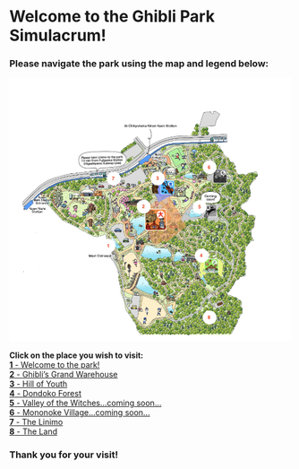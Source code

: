 # Welcome to the Ghibli Park Simulacrum!

### Please navigate the park using the map and legend below:

![Ghibli Park Map](map-ghibli.png)

**Click on the place you wish to visit:**
<br>
[**1** - Welcome to the park!](https://github.com/mollyjones2023/ghibli-simulacrum/blob/main/1-welcome-to-the-park/welcome.md)
<br>
[**2** - Ghibli’s Grand Warehouse](https://github.com/mollyjones2023/ghibli-simulacrum/blob/main/2-ghibli-grand-warehouse/warehouse.md)
<br>
[**3** - Hill of Youth](https://github.com/mollyjones2023/ghibli-simulacrum/blob/main/3-hill-of-youth/hill.md)
<br>
[**4** - Dondoko Forest](https://github.com/mollyjones2023/ghibli-simulacrum/blob/main/4-dondoko-forest/forest.md)
<br>
[**5** - Valley of the Witches...coming soon...](https://github.com/mollyjones2023/ghibli-simulacrum/blob/main/5-valley-of-the-witches/valley.md)
<br>
[**6** - Mononoke Village...coming soon...](https://github.com/mollyjones2023/ghibli-simulacrum/blob/main/6-mononoke-village/village.md)
<br>
[**7** - The Linimo](https://github.com/mollyjones2023/ghibli-simulacrum/blob/main/7-the-linimo/linimo.md)
<br>
[**8** - The Land]()


### Thank you for your visit!
